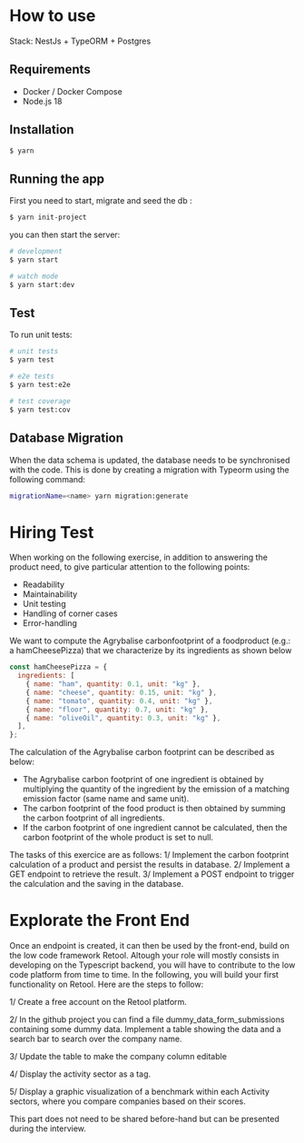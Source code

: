 # How to use

Stack: NestJs + TypeORM + Postgres

## Requirements

- Docker / Docker Compose
- Node.js 18

## Installation

```bash
$ yarn
```

## Running the app

First you need to start, migrate and seed the db :

```bash
$ yarn init-project
```

you can then start the server:

```bash
# development
$ yarn start

# watch mode
$ yarn start:dev
```

## Test

To run unit tests:

```bash
# unit tests
$ yarn test

# e2e tests
$ yarn test:e2e

# test coverage
$ yarn test:cov
```

## Database Migration

When the data schema is updated, the database needs to be synchronised with the code. This is done by creating a migration with Typeorm using the following command:

```bash
migrationName=<name> yarn migration:generate
```

# Hiring Test

When working on the following exercise, in addition to answering the product need, to give particular attention to the following points:

- Readability
- Maintainability
- Unit testing
- Handling of corner cases
- Error-handling

We want to compute the Agrybalise carbonfootprint of a foodproduct (e.g.: a hamCheesePizza) that we characterize by its ingredients as shown below

```js
const hamCheesePizza = {
  ingredients: [
    { name: "ham", quantity: 0.1, unit: "kg" },
    { name: "cheese", quantity: 0.15, unit: "kg" },
    { name: "tomato", quantity: 0.4, unit: "kg" },
    { name: "floor", quantity: 0.7, unit: "kg" },
    { name: "oliveOil", quantity: 0.3, unit: "kg" },
  ],
};
```

The calculation of the Agrybalise carbon footprint can be described as below:

- The Agrybalise carbon footprint of one ingredient is obtained by multiplying the quantity of the ingredient by the emission of a matching emission factor (same name and same unit).
- The carbon footprint of the food product is then obtained by summing the carbon footprint of all ingredients.
- If the carbon footprint of one ingredient cannot be calculated, then the carbon footprint of the whole product is set to null.

The tasks of this exercice are as follows:
1/ Implement the carbon footprint calculation of a product and persist the results in database.
2/ Implement a GET endpoint to retrieve the result.
3/ Implement a POST endpoint to trigger the calculation and the saving in the database.

# Explorate the Front End

Once an endpoint is created, it can then be used by the front-end, build on the low code framework Retool. Altough your role will mostly consists in developing on the Typescript backend, you will have to contribute to the low code platform from time to time. In the following, you will build your first functionality on Retool. Here are the steps to follow:

1/ Create a free account on the Retool platform.

2/ In the github project you can find a file dummy_data_form_submissions containing some dummy data. Implement a table showing the data and a search bar to search over the company name.

3/ Update the table to make the company column editable

4/ Display the activity sector as a tag. 

5/ Display a graphic visualization of a benchmark within each Activity sectors, where you compare companies based on their scores.

This part does not need to be shared before-hand but can be presented during the interview.

